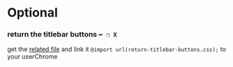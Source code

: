 # Optional
### return the titlebar buttons ` ━ ❐ X `
get the [related file](https://github.com/soulhotel/Vertical-Tabs-Firefox-CSS/blob/main/optional/return-titlebar-buttons.css)
and link it `@import url(return-titlebar-buttons.css);` to your userChrome

